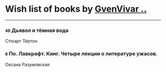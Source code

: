 # Wish list of books by [GvenVivar ..](https://www.facebook.com/app_scoped_user_id/158266434925901/)
---

### `48` Дьявол и тёмная вода
Стюарт Тёртон

### `6` По. Лавкрафт. Кинг. Четыре лекции о литературе ужасов.
Оксана Разумовская

